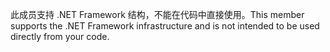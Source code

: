 <span data-ttu-id="a607d-101">此成员支持 .NET Framework 结构，不能在代码中直接使用。</span><span class="sxs-lookup"><span data-stu-id="a607d-101">This member supports the .NET Framework infrastructure and is not intended to be used directly from your code.</span></span>